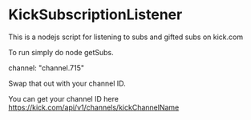 # KickSubscriptionListener

This is a nodejs script for listening to subs and gifted subs on kick.com

To run simply do node getSubs.

channel: "channel.715"

Swap that out with your channel ID.

You can get your channel ID here https://kick.com/api/v1/channels/kickChannelName
